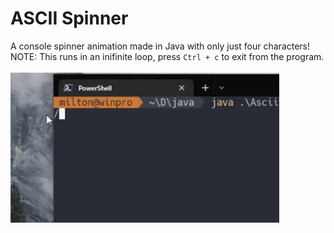 # ASCII Spinner
A console spinner animation made in Java with only just four characters!<br>
NOTE: This runs in an inifinite loop, press `Ctrl + c` to exit from the program.<br><br>
![](spinner.gif)
